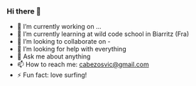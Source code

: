 ### Hi there 👋
- 🔭 I’m currently working on ...
- 🌱 I’m currently learning at wild code school in Biarritz (Fra)
- 👯 I’m looking to collaborate on -
- 🤔 I’m looking for help with everything
- 💬 Ask me about anything
- 📫 How to reach me: cabezosvic@gmail.com
- ⚡ Fun fact: love surfing!

